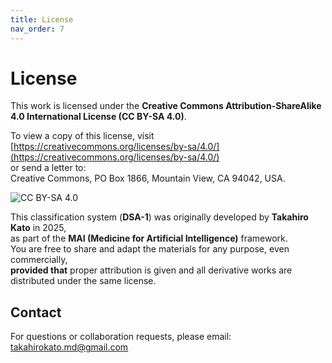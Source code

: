 ```yaml
---
title: License
nav_order: 7
---
```


# License

This work is licensed under the **Creative Commons Attribution-ShareAlike 4.0 International License (CC BY-SA 4.0)**.

To view a copy of this license, visit  
[https://creativecommons.org/licenses/by-sa/4.0/](https://creativecommons.org/licenses/by-sa/4.0/)  
or send a letter to:  
Creative Commons, PO Box 1866, Mountain View, CA 94042, USA.

![CC BY-SA 4.0](https://licensebuttons.net/l/by-sa/4.0/88x31.png)

This classification system (**DSA-1**) was originally developed by **Takahiro Kato** in 2025,  
as part of the **MAI (Medicine for Artificial Intelligence)** framework.  
You are free to share and adapt the materials for any purpose, even commercially,  
**provided that** proper attribution is given and all derivative works are distributed under the same license.

## Contact

For questions or collaboration requests, please email:&nbsp;
<a href="mailto:&#x74;&#x61;&#x6b;&#x61;&#x68;&#x69;&#x72;&#x6f;&#x6b;&#x61;&#x74;&#x6f;&#x2e;&#x6d;&#x64;&#x40;&#x67;&#x6d;&#x61;&#x69;&#x6c;&#x2e;&#x63;&#x6f;&#x6d;">
&#x74;&#x61;&#x6b;&#x61;&#x68;&#x69;&#x72;&#x6f;&#x6b;&#x61;&#x74;&#x6f;&#x2e;&#x6d;&#x64;&#x40;&#x67;&#x6d;&#x61;&#x69;&#x6c;&#x2e;&#x63;&#x6f;&#x6d;
</a>
